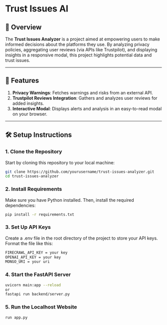 # Trust Issues AI

## 📖 Overview
The **Trust Issues Analyzer** is a project aimed at empowering users to make informed decisions about the platforms they use. By analyzing privacy policies, aggregating user reviews (via APIs like Trustpilot), and displaying insights in a responsive modal, this project highlights potential data and trust issues.

---

## 🚀 Features
1. **Privacy Warnings**: Fetches warnings and risks from an external API.
2. **Trustpilot Reviews Integration**: Gathers and analyzes user reviews for added insights.
3. **Interactive Modal**: Displays alerts and analysis in an easy-to-read modal on your browser.

---

## 🛠️ Setup Instructions

### 1. Clone the Repository
Start by cloning this repository to your local machine:
```bash
git clone https://github.com/yourusername/trust-issues-analyzer.git
cd trust-issues-analyzer
```

### 2. Install Requirements
Make sure you have Python installed. Then, install the required dependencies:
```bash
pip install -r requirements.txt
```

### 3. Set Up API Keys
Create a .env file in the root directory of the project to store your API keys. Format the file like this:
```bash
FIRECRAWL_API_KEY = your key 
OPENAI_API_KEY = your key
MONGO_URI = your uri
```
### 4. Start the FastAPI Server
```bash
uvicorn main:app --reload 
or
fastapi run backend/server.py
```
### 5. Run the Localhost Website
```bash
run app.py
```




